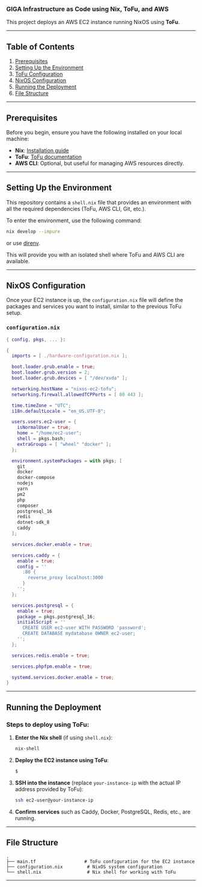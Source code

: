 
### GIGA Infrastructure as Code using Nix, ToFu, and AWS

This project deploys an AWS EC2 instance running NixOS using **ToFu**.

---

## Table of Contents

1. [Prerequisites](#prerequisites)
2. [Setting Up the Environment](#setting-up-the-environment)
3. [ToFu Configuration](#tofu-configuration)
4. [NixOS Configuration](#nixos-configuration)
5. [Running the Deployment](#running-the-deployment)
6. [File Structure](#file-structure)

---

## Prerequisites

Before you begin, ensure you have the following installed on your local machine:

- **Nix**: [Installation guide](https://nixos.org/download.html)
- **ToFu**: [ToFu documentation](https://github.com/NixOS/tofu)
- **AWS CLI**: Optional, but useful for managing AWS resources directly.

---

## Setting Up the Environment

This repository contains a `shell.nix` file that provides an environment with all the required dependencies (ToFu, AWS CLI, Git, etc.).

To enter the environment, use the following command:

```bash
nix develop --impure
```
or use [direnv](https://github.com/direnv/direnv).

This will provide you with an isolated shell where ToFu and AWS CLI are available.

---

## NixOS Configuration

Once your EC2 instance is up, the `configuration.nix` file will define the packages and services you want to install, similar to the previous ToFu setup.

### `configuration.nix`

```nix
{ config, pkgs, ... }:

{
  imports = [ ./hardware-configuration.nix ];

  boot.loader.grub.enable = true;
  boot.loader.grub.version = 2;
  boot.loader.grub.devices = [ "/dev/xvda" ];

  networking.hostName = "nixos-ec2-tofu";
  networking.firewall.allowedTCPPorts = [ 80 443 ];

  time.timeZone = "UTC";
  i18n.defaultLocale = "en_US.UTF-8";

  users.users.ec2-user = {
    isNormalUser = true;
    home = "/home/ec2-user";
    shell = pkgs.bash;
    extraGroups = [ "wheel" "docker" ];
  };

  environment.systemPackages = with pkgs; [
    git
    docker
    docker-compose
    nodejs
    yarn
    pm2
    php
    composer
    postgresql_16
    redis
    dotnet-sdk_8
    caddy
  ];

  services.docker.enable = true;

  services.caddy = {
    enable = true;
    config = ''
      :80 {
        reverse_proxy localhost:3000
      }
    '';
  };

  services.postgresql = {
    enable = true;
    package = pkgs.postgresql_16;
    initialScript = ''
      CREATE USER ec2-user WITH PASSWORD 'password';
      CREATE DATABASE mydatabase OWNER ec2-user;
    '';
  };

  services.redis.enable = true;

  services.phpfpm.enable = true;

  systemd.services.docker.enable = true;
}
```

---

## Running the Deployment

### Steps to deploy using **ToFu**:

1. **Enter the Nix shell** (if using `shell.nix`):
   ```bash
   nix-shell
   ```

2. **Deploy the EC2 instance using ToFu**:
   ```bash
   $
   ```

3. **SSH into the instance** (replace `your-instance-ip` with the actual IP address provided by ToFu):
   ```bash
   ssh ec2-user@your-instance-ip
   ```

4. **Confirm services** such as Caddy, Docker, PostgreSQL, Redis, etc., are running.

---

## File Structure

```
.
├── main.tf                  # ToFu configuration for the EC2 instance
├── configuration.nix         # NixOS system configuration
└── shell.nix                 # Nix shell for working with ToFu
```

---
